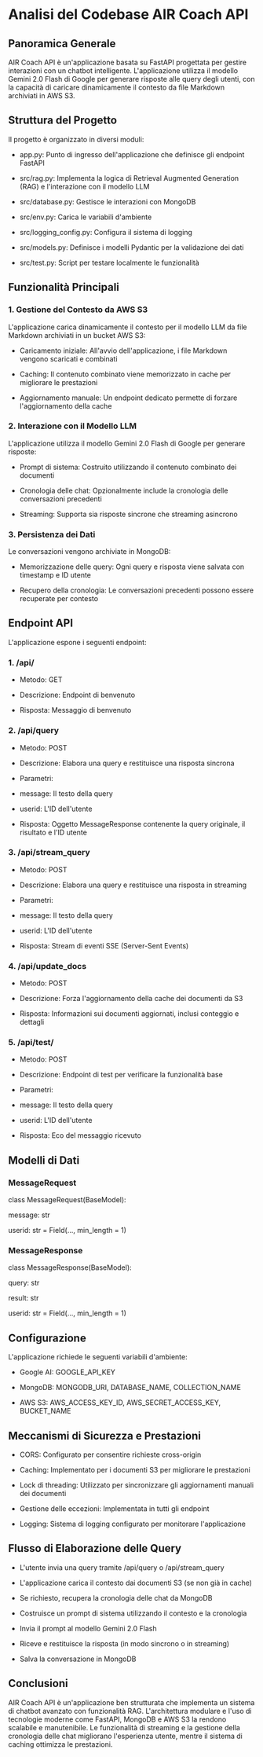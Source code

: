 # Analisi del Codebase AIR Coach API

## Panoramica Generale

AIR Coach API è un'applicazione basata su FastAPI progettata per gestire interazioni con un chatbot intelligente. L'applicazione utilizza il modello Gemini 2.0 Flash di Google per generare risposte alle query degli utenti, con la capacità di caricare dinamicamente il contesto da file Markdown archiviati in AWS S3.

## Struttura del Progetto

Il progetto è organizzato in diversi moduli:

-   app.py: Punto di ingresso dell'applicazione che definisce gli endpoint FastAPI

-   src/rag.py: Implementa la logica di Retrieval Augmented Generation (RAG) e l'interazione con il modello LLM

-   src/database.py: Gestisce le interazioni con MongoDB

-   src/env.py: Carica le variabili d'ambiente

-   src/logging_config.py: Configura il sistema di logging

-   src/models.py: Definisce i modelli Pydantic per la validazione dei dati

-   src/test.py: Script per testare localmente le funzionalità

## Funzionalità Principali

### 1. Gestione del Contesto da AWS S3

L'applicazione carica dinamicamente il contesto per il modello LLM da file Markdown archiviati in un bucket AWS S3:

-   Caricamento iniziale: All'avvio dell'applicazione, i file Markdown vengono scaricati e combinati

-   Caching: Il contenuto combinato viene memorizzato in cache per migliorare le prestazioni

-   Aggiornamento manuale: Un endpoint dedicato permette di forzare l'aggiornamento della cache

### 2. Interazione con il Modello LLM

L'applicazione utilizza il modello Gemini 2.0 Flash di Google per generare risposte:

-   Prompt di sistema: Costruito utilizzando il contenuto combinato dei documenti

-   Cronologia delle chat: Opzionalmente include la cronologia delle conversazioni precedenti

-   Streaming: Supporta sia risposte sincrone che streaming asincrono

### 3. Persistenza dei Dati

Le conversazioni vengono archiviate in MongoDB:

-   Memorizzazione delle query: Ogni query e risposta viene salvata con timestamp e ID utente

-   Recupero della cronologia: Le conversazioni precedenti possono essere recuperate per contesto

## Endpoint API

L'applicazione espone i seguenti endpoint:

### 1.  /api/

-   Metodo: GET

-   Descrizione: Endpoint di benvenuto

-   Risposta: Messaggio di benvenuto

### 2.  /api/query

-   Metodo: POST

-   Descrizione: Elabora una query e restituisce una risposta sincrona

-   Parametri:

-   message: Il testo della query

-   userid: L'ID dell'utente

-   Risposta: Oggetto MessageResponse contenente la query originale, il risultato e l'ID utente

### 3.  /api/stream_query

-   Metodo: POST

-   Descrizione: Elabora una query e restituisce una risposta in streaming

-   Parametri:

-   message: Il testo della query

-   userid: L'ID dell'utente

-   Risposta: Stream di eventi SSE (Server-Sent Events)

### 4.  /api/update_docs

-   Metodo: POST

-   Descrizione: Forza l'aggiornamento della cache dei documenti da S3

-   Risposta: Informazioni sui documenti aggiornati, inclusi conteggio e dettagli

### 5.  /api/test/

-   Metodo: POST

-   Descrizione: Endpoint di test per verificare la funzionalità base

-   Parametri:

-   message: Il testo della query

-   userid: L'ID dell'utente

-   Risposta: Eco del messaggio ricevuto

## Modelli di Dati

### MessageRequest

class  MessageRequest(BaseModel):

message: str

userid: str = Field(..., min_length = 1)

### MessageResponse

class  MessageResponse(BaseModel):

query: str

result: str

userid: str = Field(..., min_length = 1)

## Configurazione

L'applicazione richiede le seguenti variabili d'ambiente:

-   Google AI: GOOGLE_API_KEY

-   MongoDB: MONGODB_URI, DATABASE_NAME, COLLECTION_NAME

-   AWS S3: AWS_ACCESS_KEY_ID, AWS_SECRET_ACCESS_KEY, BUCKET_NAME

## Meccanismi di Sicurezza e Prestazioni

-   CORS: Configurato per consentire richieste cross-origin

-   Caching: Implementato per i documenti S3 per migliorare le prestazioni

-   Lock di threading: Utilizzato per sincronizzare gli aggiornamenti manuali dei documenti

-   Gestione delle eccezioni: Implementata in tutti gli endpoint

-   Logging: Sistema di logging configurato per monitorare l'applicazione

## Flusso di Elaborazione delle Query

-   L'utente invia una query tramite  /api/query o /api/stream_query

-   L'applicazione carica il contesto dai documenti S3 (se non già in cache)

-   Se richiesto, recupera la cronologia delle chat da MongoDB

-   Costruisce un prompt di sistema utilizzando il contesto e la cronologia

-   Invia il prompt al modello Gemini 2.0 Flash

-   Riceve e restituisce la risposta (in modo sincrono o in streaming)

-   Salva la conversazione in MongoDB

## Conclusioni

AIR Coach API è un'applicazione ben strutturata che implementa un sistema di chatbot avanzato con funzionalità RAG. L'architettura modulare e l'uso di tecnologie moderne come FastAPI, MongoDB e AWS S3 la rendono scalabile e manutenibile. Le funzionalità di streaming e la gestione della cronologia delle chat migliorano l'esperienza utente, mentre il sistema di caching ottimizza le prestazioni.